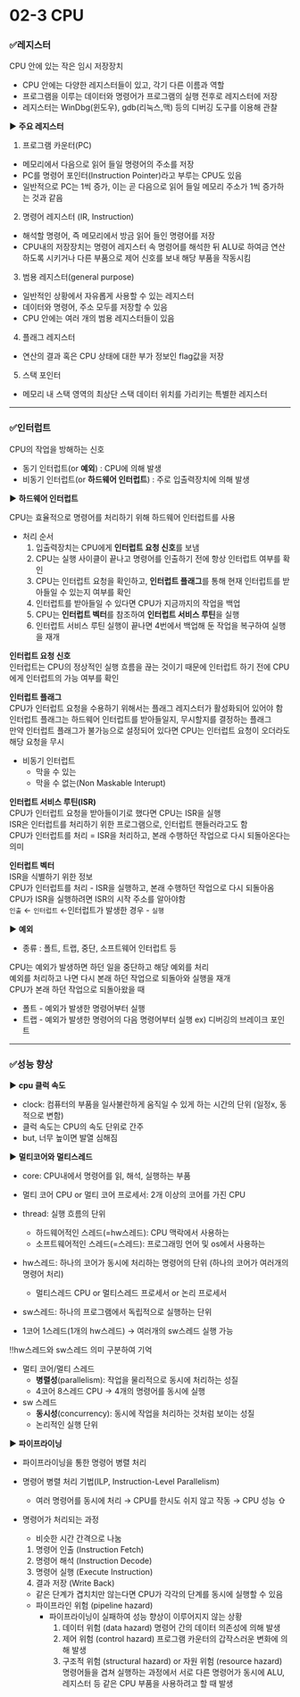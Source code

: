 # 02-3 CPU
### ✅레지스터
CPU 안에 있는 작은 임시 저장장치

- CPU 안에는 다양한 레지스터들이 있고, 각기 다른 이름과 역할
- 프로그램을 이루는 데이터와 명령어가 프로그램의 실행 전후로 레지스터에 저장
- 레지스터는 WinDbg(윈도우), gdb(리눅스,맥) 등의 디버깅 도구를 이용해 관찰

▶️ **주요 레지스터**
1. 프로그램 카운터(PC)
- 메모리에서 다음으로 읽어 들일 명령어의 주소를 저장
- PC를 명령어 포인터(Instruction Pointer)라고 부루는 CPU도 있음
- 일반적으로 PC는 1씩 증가, 이는 곧 다음으로 읽어 들일 메모리 주소가 1씩 증가하는 것과 같음

 2. 명령어 레지스터 (IR, Instruction)
- 해석할 명령어, 즉 메모리에서 방금 읽어 들인 명령어를 저장
- CPU내의 저장장치는 명령어 레지스터 속 명령어를 해석한 뒤 ALU로 하여금 연산하도록 시키거나 다른 부품으로 제어 신호를 보내 해당 부품을 작동시킴

3. 범용 레지스터(general purpose)
- 일반적인 상황에서 자유롭게 사용할 수 있는 레지스터
- 데이터와 명령어, 주소 모두를 저장할 수 있음
- CPU 안에는 여러 개의 범용 레지스터들이 있음

4. 플래그 레지스터
- 연산의 결과 혹은 CPU 상태에 대한 부가 정보인 flag값을 저장

5. 스택 포인터
- 메모리 내 스택 영역의 최상단 스택 데이터 위치를 가리키는 특별한 레지스터

<hr>

### ✅인터럽트 
CPU의 작업을 방해하는 신호
- 동기 인터럽트(or **예외**) : CPU에 의해 발생
- 비동기 인터럽트(or **하드웨어 인터럽트**) : 주로 입출력장치에 의해 발생

▶️ **하드웨어 인터럽트**

CPU는 효율적으로 명령어를 처리하기 위해 하드웨어 인터럽트를 사용
- 처리 순서
    1. 입출력장치는 CPU에게 **인터럽트 요청 신호**를 보냄
    2. CPU는 실행 사이클이 끝나고 명령어를 인출하기 전에 항상 인터럽트 여부를 확인
    3. CPU는 인터럽트 요청을 확인하고, **인터럽트 플래그**를 통해 현재 인터럽트를 받아들일 수 있는지 여부를 확인
    4. 인터럽트를 받아들일 수 있다면 CPU가 지금까지의 작업을 백업
    5. CPU는 **인터럽트 벡터**를 참조하여 **인터럽트 서비스 루틴**을 실행
    6. 인터럽트 서비스 루틴 실행이 끝나면 4번에서 백업해 둔 작업을 복구하여 실행을 재개
 
**인터럽트 요청 신호** <br>
인터럽트는 CPU의 정상적인 실행 흐름을 끊는 것이기 때문에 인터럽트 하기 전에 CPU에게 인터럽트의 가능 여부를 확인

**인터럽트 플래그** <br>
CPU가 인터럽트 요청을 수용하기 위해서는 플래그 레지스터가 활성화되어 있어야 함<br>
인터럽트 플래그는 하드웨어 인터럽트를 받아들일지, 무시할지를 결정하는 플래그<br>
만약 인터럽트 플래그가 불가능으로 설정되어 있다면 CPU는 인터럽트 요청이 오더라도 해당 요청을 무시

- 비동기 인터럽트
  - 막을 수 있는
  - 막을 수 없는(Non Maskable Interupt)

**인터럽트 서비스 루틴(ISR)** <br>
CPU가 인터럽트 요청을 받아들이기로 했다면 CPU는 ISR을 실행<br>
ISR은 인터럽트를 처리하기 위한 프로그램으로, 인터럽트 핸들러라고도 함<br>
CPU가 인터럽트를 처리 = ISR을 처리하고, 본래 수행하던 작업으로 다시 되돌아온다는 의미

**인터럽트 벡터** <br>
ISR을 식별하기 위한 정보<br>
CPU가 인터럽트를 처리 - ISR을 실행하고, 본래 수행하던 작업으로 다시 되돌아옴<br>
CPU가 ISR을 실행하려면 ISR의 시작 주소를 알아야함 <br>
`인출` ← `인터럽트` ←인터럽트가 발생한 경우 - `실행`


▶️ **예외**
- 종류 : 폴트, 트랩, 중단, 소프트웨어 인터럽트 등

CPU는 예외가 발생하면 하던 일을 중단하고 해당 예외를 처리<br>
예외를 처리하고 나면 다시 본래 하던 작업으로 되돌아와 실행을 재개<br>
CPU가 본래 하던 작업으로 되돌아왔을 때
  - 폴트 - 예외가 발생한 명령어부터 실행
  - 트랩 - 예외가 발생한 명령어의 다음 명령어부터 실행 ex) 디버깅의 브레이크 포인트
 
<hr>

### ✅성능 향상
▶️ **cpu 클럭 속도**
- clock: 컴퓨터의 부품을 일사불란하게 움직일 수 있게 하는 시간의 단위 (일정x, 동적으로 변함)
- 클럭 속도는 CPU의 속도 단위로 간주
- but, 너무 높이면 발열 심해짐 

▶️ **멀티코어와 멀티스레드**
- core: CPU내에서 명령어를 읽, 해석, 실행하는 부품
- 멀티 코어 CPU or 멀티 코어 프로세서: 2개 이상의 코어를 가진 CPU
 
- thread: 실행 흐름의 단위 
  - 하드웨어적인 스레드(=hw스레드): CPU 맥락에서 사용하는 
  - 소프트웨어적인 스레드(=스레드): 프로그래밍 언어 및 os에서 사용하는
  
- hw스레드: 하나의 코어가 동시에 처리하는 명령어의 단위 (하나의 코어가 여러개의 명령어 처리) 
  - 멀티스레드 CPU or 멀티스레드 프로세서 or 논리 프로세서
- sw스레드: 하나의 프로그램에서 독립적으로 실행하는 단위
- 1코어 1스레드(1개의 hw스레드) → 여러개의 sw스레드 실행 가능 

‼️hw스레드와 sw스레드 의미 구분하여 기억 

- 멀티 코어/멀티 스레드
  - **병렬성**(parallelism): 작업을 물리적으로 동시에 처리하는 성질
  - 4코어 8스레드 CPU → 4개의 명령어를 동시에 실행
- sw 스레드
  - **동시성**(concurrency): 동시에 작업을 처리하는 것처럼 보이는 성질
  - 논리적인 실행 단위

▶️ **파이프라이닝**
- 파이프라이닝을 통한 명령어 병렬 처리
- 명령어 병렬 처리 기법(ILP, Instruction-Level Parallelism)
  - 여러 명령어를 동시에 처리 → CPU를 한시도 쉬지 않고 작동 → CPU 성능 ⇧

- 명령어가 처리되는 과정
  - 비슷한 시간 간격으로 나눔
  1. 명령어 인출 (Instruction Fetch)
  2. 명령어 해석 (Instruction Decode)
  3. 명령어 실행 (Execute Instruction)
  4. 결과 저장 (Write Back)
  - 같은 단계가 겹치치만 않는다면 CPU가 각각의 단계를 동시에 실행할 수 있음
  - 파이프라인 위험 (pipeline hazard)
    - 파이프라이닝이 실패하여 성능 향상이 이루어지지 않는 상황
      1. 데이터 위험 (data hazard)
         명령어 간의 데이터 의존성에 의해 발생
      2. 제어 위험 (control hazard)
         프로그램 카운터의 갑작스러운 변화에 의해 발생
      3. 구조적 위험 (structural hazard) or 자원 위험 (resource hazard)
         명령어들을 겹쳐 실행하는 과정에서 서로 다른 명령어가 동시에 ALU, 레지스터 등 같은 CPU 부품을 사용하려고 할 때 발생 
